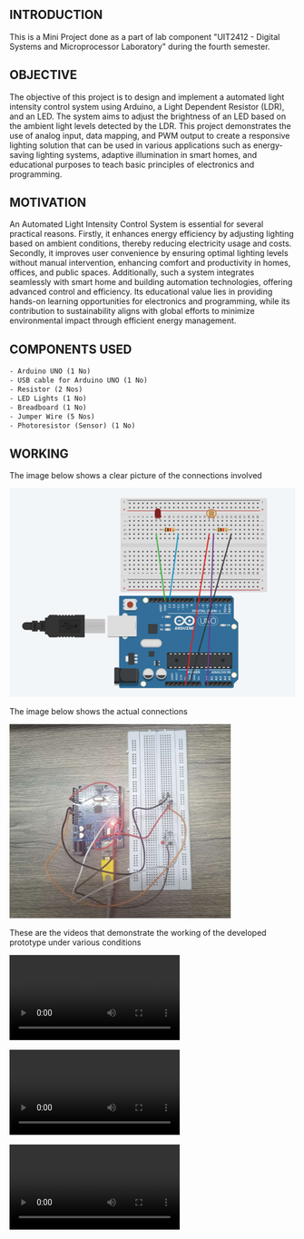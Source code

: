 ## INTRODUCTION

This is a Mini Project done as a part of lab component "UIT2412 - Digital Systems and Microprocessor Laboratory" during the fourth semester.

## OBJECTIVE

The objective of this project is to design and implement a automated light intensity control system using Arduino, a Light Dependent Resistor (LDR), and an LED. The system aims to adjust the brightness of an LED based on the ambient light levels detected by the LDR. This project demonstrates the use of analog input, data mapping, and PWM output to create a responsive lighting solution that can be used in various applications such as energy-saving lighting systems, adaptive illumination in smart homes, and educational purposes to teach basic principles of electronics and programming. 

## MOTIVATION

An Automated Light Intensity Control System is essential for several practical reasons. Firstly, it enhances energy efficiency by adjusting lighting based on ambient conditions, thereby reducing electricity usage and costs. Secondly, it improves user convenience by ensuring optimal lighting levels without manual intervention, enhancing comfort and productivity in homes, offices, and public spaces. Additionally, such a system integrates seamlessly with smart home and building automation technologies, offering advanced control and efficiency. Its educational value lies in providing hands-on learning opportunities for electronics and programming, while its contribution to sustainability aligns with global efforts to minimize environmental impact through efficient energy management.

## COMPONENTS USED

    - Arduino UNO (1 No)
    - USB cable for Arduino UNO (1 No)
    - Resistor (2 Nos) 
    - LED Lights (1 No)
    - Breadboard (1 No) 
    - Jumper Wire (5 Nos) 
    - Photoresistor (Sensor) (1 No) 

## WORKING

The image below shows a clear picture of the connections involved

![alt text](assets/Picture1.png)

The image below shows the actual connections

![alt text](assets/Picture2.png)

These are the videos that demonstrate the working of the developed prototype under various conditions

<video controls src="assets/Video1.mp4" title="Title"></video>

<video controls src="assets/Video2.mp4" title="Title"></video>

<video controls src="assets/Video3.mp4" title="Title"></video>